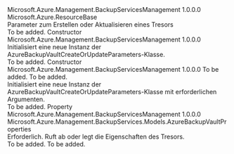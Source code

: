<Type Name="AzureBackupVaultCreateOrUpdateParameters" FullName="Microsoft.Azure.Management.BackupServices.Models.AzureBackupVaultCreateOrUpdateParameters">
  <TypeSignature Language="C#" Value="public class AzureBackupVaultCreateOrUpdateParameters : Microsoft.Azure.ResourceBase" />
  <TypeSignature Language="ILAsm" Value=".class public auto ansi beforefieldinit AzureBackupVaultCreateOrUpdateParameters extends Microsoft.Azure.ResourceBase" />
  <TypeSignature Language="DocId" Value="T:Microsoft.Azure.Management.BackupServices.Models.AzureBackupVaultCreateOrUpdateParameters" />
  <TypeSignature Language="VB.NET" Value="Public Class AzureBackupVaultCreateOrUpdateParameters&#xA;Inherits ResourceBase" />
  <TypeSignature Language="F#" Value="type AzureBackupVaultCreateOrUpdateParameters = class&#xA;    inherit ResourceBase" />
  <AssemblyInfo>
    <AssemblyName>Microsoft.Azure.Management.BackupServicesManagement</AssemblyName>
    <AssemblyVersion>1.0.0.0</AssemblyVersion>
  </AssemblyInfo>
  <Base>
    <BaseTypeName>Microsoft.Azure.ResourceBase</BaseTypeName>
  </Base>
  <Interfaces />
  <Docs>
    <summary>
            Parameter zum Erstellen oder Aktualisieren eines Tresors
            </summary>
    <remarks>To be added.</remarks>
  </Docs>
  <Members>
    <Member MemberName=".ctor">
      <MemberSignature Language="C#" Value="public AzureBackupVaultCreateOrUpdateParameters ();" />
      <MemberSignature Language="ILAsm" Value=".method public hidebysig specialname rtspecialname instance void .ctor() cil managed" />
      <MemberSignature Language="DocId" Value="M:Microsoft.Azure.Management.BackupServices.Models.AzureBackupVaultCreateOrUpdateParameters.#ctor" />
      <MemberSignature Language="VB.NET" Value="Public Sub New ()" />
      <MemberType>Constructor</MemberType>
      <AssemblyInfo>
        <AssemblyName>Microsoft.Azure.Management.BackupServicesManagement</AssemblyName>
        <AssemblyVersion>1.0.0.0</AssemblyVersion>
      </AssemblyInfo>
      <Parameters />
      <Docs>
        <summary>
            Initialisiert eine neue Instanz der AzureBackupVaultCreateOrUpdateParameters-Klasse.
            </summary>
        <remarks>To be added.</remarks>
      </Docs>
    </Member>
    <Member MemberName=".ctor">
      <MemberSignature Language="C#" Value="public AzureBackupVaultCreateOrUpdateParameters (Microsoft.Azure.Management.BackupServices.Models.AzureBackupVaultProperties properties, string location);" />
      <MemberSignature Language="ILAsm" Value=".method public hidebysig specialname rtspecialname instance void .ctor(class Microsoft.Azure.Management.BackupServices.Models.AzureBackupVaultProperties properties, string location) cil managed" />
      <MemberSignature Language="DocId" Value="M:Microsoft.Azure.Management.BackupServices.Models.AzureBackupVaultCreateOrUpdateParameters.#ctor(Microsoft.Azure.Management.BackupServices.Models.AzureBackupVaultProperties,System.String)" />
      <MemberSignature Language="VB.NET" Value="Public Sub New (properties As AzureBackupVaultProperties, location As String)" />
      <MemberSignature Language="F#" Value="new Microsoft.Azure.Management.BackupServices.Models.AzureBackupVaultCreateOrUpdateParameters : Microsoft.Azure.Management.BackupServices.Models.AzureBackupVaultProperties * string -&gt; Microsoft.Azure.Management.BackupServices.Models.AzureBackupVaultCreateOrUpdateParameters" Usage="new Microsoft.Azure.Management.BackupServices.Models.AzureBackupVaultCreateOrUpdateParameters (properties, location)" />
      <MemberType>Constructor</MemberType>
      <AssemblyInfo>
        <AssemblyName>Microsoft.Azure.Management.BackupServicesManagement</AssemblyName>
        <AssemblyVersion>1.0.0.0</AssemblyVersion>
      </AssemblyInfo>
      <Parameters>
        <Parameter Name="properties" Type="Microsoft.Azure.Management.BackupServices.Models.AzureBackupVaultProperties" />
        <Parameter Name="location" Type="System.String" />
      </Parameters>
      <Docs>
        <param name="properties">To be added.</param>
        <param name="location">To be added.</param>
        <summary>
            Initialisiert eine neue Instanz der AzureBackupVaultCreateOrUpdateParameters-Klasse mit erforderlichen Argumenten.
            </summary>
        <remarks>To be added.</remarks>
      </Docs>
    </Member>
    <Member MemberName="Properties">
      <MemberSignature Language="C#" Value="public Microsoft.Azure.Management.BackupServices.Models.AzureBackupVaultProperties Properties { get; set; }" />
      <MemberSignature Language="ILAsm" Value=".property instance class Microsoft.Azure.Management.BackupServices.Models.AzureBackupVaultProperties Properties" />
      <MemberSignature Language="DocId" Value="P:Microsoft.Azure.Management.BackupServices.Models.AzureBackupVaultCreateOrUpdateParameters.Properties" />
      <MemberSignature Language="VB.NET" Value="Public Property Properties As AzureBackupVaultProperties" />
      <MemberSignature Language="F#" Value="member this.Properties : Microsoft.Azure.Management.BackupServices.Models.AzureBackupVaultProperties with get, set" Usage="Microsoft.Azure.Management.BackupServices.Models.AzureBackupVaultCreateOrUpdateParameters.Properties" />
      <MemberType>Property</MemberType>
      <AssemblyInfo>
        <AssemblyName>Microsoft.Azure.Management.BackupServicesManagement</AssemblyName>
        <AssemblyVersion>1.0.0.0</AssemblyVersion>
      </AssemblyInfo>
      <ReturnValue>
        <ReturnType>Microsoft.Azure.Management.BackupServices.Models.AzureBackupVaultProperties</ReturnType>
      </ReturnValue>
      <Docs>
        <summary>
            Erforderlich. Ruft ab oder legt die Eigenschaften des Tresors.
            </summary>
        <value>To be added.</value>
        <remarks>To be added.</remarks>
      </Docs>
    </Member>
  </Members>
</Type>